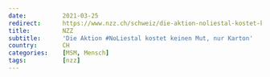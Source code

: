 ```yaml
---
date:          2021-03-25
redirect:      https://www.nzz.ch/schweiz/die-aktion-noliestal-kostet-keinen-mut-nur-karton-ld.1608594
title:         NZZ
subtitle:      'Die Aktion #NoLiestal kostet keinen Mut, nur Karton'
country:       CH
categories:    [MSM, Mensch]
tags:          [nzz]
---
```

